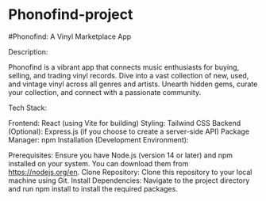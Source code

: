 # Phonofind-project

#Phonofind: A Vinyl Marketplace App

Description:

Phonofind is a vibrant app that connects music enthusiasts for buying, selling, and trading vinyl records. Dive into a vast collection of new, used, and vintage vinyl across all genres and artists. Unearth hidden gems, curate your collection, and connect with a passionate community.

Tech Stack:

Frontend: React (using Vite for building)
Styling: Tailwind CSS
Backend (Optional): Express.js (if you choose to create a server-side API)
Package Manager: npm
Installation (Development Environment):

Prerequisites: Ensure you have Node.js (version 14 or later) and npm installed on your system. You can download them from https://nodejs.org/en.
Clone Repository: Clone this repository to your local machine using Git.
Install Dependencies: Navigate to the project directory and run npm install to install the required packages.
